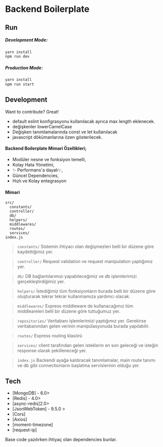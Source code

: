 
# Backend Boilerplate

## Run
##### Development Mode:

```sh
yarn install
npm run dev
```

##### Production Mode:

```sh
yarn install
npm run start
```

## Development

Want to contribute? Great!

- default eslint konfigrasyonu kullanılacak ayrıca max length eklenecek. 
- değişkenler lowerCamelCase 
- Değişken tanımlamalarında const ve let kullanılacak 
- javascript dökümanlarına özen gösterilecek. 

#### Backend Boilerplate Mimari Özellikleri;
- Modüler nesne ve fonksiyon temelli,
- Kolay Hata Yönetimi,
- ✨ Performans'a dayalı✨,
- Güncel Dependencies,
- Hızlı ve Kolay entegrasyon

#### Mimari
```
src/
  constants/
  controller/
  db/
  helpers/
  middlewares/
  routes/
  services/
index.js
```

> `constants/`
Sistemin ihtiyacı olan değişmezleri belli bir düzene göre kaydettiğimiz yer.

> `controller/`
Request validation ve request manipulation yaptığımız yer.

> `db/`
DB bağlantılarımızı yapabileceğimiz ve db işlemlerimizi gerçekleştirdiğimiz yer.

> `helpers/`
İstediğimiz tüm fonksiyonların burada belli bir düzene göre oluşturarak tekrar tekrar kullanmamıza yardımcı olacak.

> `middlewares/`
Express middleware de kullanacağımız tüm middleareleri belli bir düzene göre tuttuğumuz yer.

> `repositories/`
Veritabanı işlemlerimizi yaptığımız yer. Gerekirse veritabanından gelen verinin manipülasyonuda burada yapılabilir.

> `routes/`
Express routing klasörü

> `services/`
client tarafından gelen isteklerin en son geleceği ve isteğin response olarak şekilleneceği yer.

> `index.js`
> Backendi ayağa kaldıracak tanımlamalar, main route tanımı ve db gibi connectionların başlatma servislerinin olduğu yer.

## Tech

- [MongoDB] - 6.0>
- [Redis] - 4.0>
- [async-redis]2.0>
- [JsonWebToken] - 9.5.0 > 
- [Cors] 
- [Axios]
- [moment-timezone]
- [request-ip]

Base code yazılırken ihtiyaç olan dependencies bunlar.
